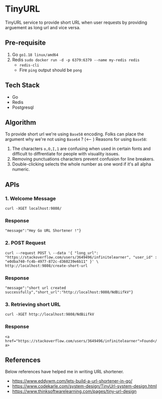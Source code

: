 # TinyURL

TinyURL service to provide short URL when user requests by providing arguement as long url and vice versa.

## Pre-requisite

1. Go `go1.18 linux/amd64`
2. Redis `sudo docker run -d -p 6379:6379 --name my-redis redis`
   - `redis-cli`
   - Fire `ping` output should be `pong`

## Tech Stack

- Go
- Redis
- Postgresql

## Algorithm

To provide short url we're using `Base58` encoding. Folks can place the argument why we're not using `Base64` ? (<--  ) Reasons for using `Base58`:

1. The characters `o,O,I,1` are confusing when used in certain fonts and difficult to diffrentiate for people with visuality issues.
2. Removing punctuations characters prevent confusion for line breakers.
3. Double-clicking selects the whole number as one word if it's all alpha numeric.

## APIs
### 1.  Welcome Message
`curl -XGET localhost:9808/`
### Response
`"message":"Hey Go URL Shortener !"}`
### 2.  POST Request
`curl --request POST \
--data '{
    "long_url": "https://stackoverflow.com/users/3649496/infinitelearner",
    "user_id" : "e0dba740-fc4b-4977-872c-d360239e6b11"
}' \
  http://localhost:9808/create-short-url`
### Response
`"message":"short url created successfully","short_url":"http://localhost:9808/NdBiifkV"}`
### 3. Retrieving short URL
`curl -XGET http://localhost:9808/NdBiifkV`
### Response
`<a href="https://stackoverflow.com/users/3649496/infinitelearner">Found</a>`


## References

Below references have helped me in writing URL shortener.

- https://www.eddywm.com/lets-build-a-url-shortener-in-go/
- https://www.codekarle.com/system-design/TinyUrl-system-design.html
- https://www.thinksoftwarelearning.com/pages/tiny-url-design

